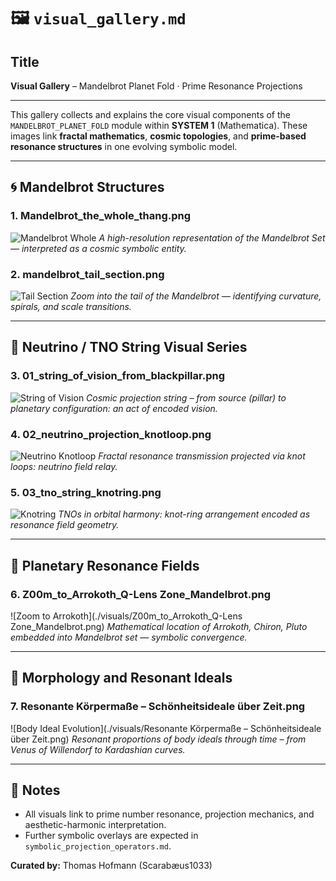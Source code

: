 # 🖼️ `visual_gallery.md`

## Title
**Visual Gallery** – Mandelbrot Planet Fold · Prime Resonance Projections

---

This gallery collects and explains the core visual components of the `MANDELBROT_PLANET_FOLD` module within **SYSTEM 1** (Mathematica). These images link **fractal mathematics**, **cosmic topologies**, and **prime-based resonance structures** in one evolving symbolic model.

---

## 🌀 Mandelbrot Structures

### 1. **Mandelbrot_the_whole_thang.png**
![Mandelbrot Whole](./visuals/%20Mandelbrot_the_whole_thang.png)
*A high-resolution representation of the Mandelbrot Set — interpreted as a cosmic symbolic entity.*

### 2. **mandelbrot_tail_section.png**
![Tail Section](./visuals/mandelbrot_tail_section.png)
*Zoom into the tail of the Mandelbrot — identifying curvature, spirals, and scale transitions.*

---

## 🌌 Neutrino / TNO String Visual Series

### 3. **01_string_of_vision_from_blackpillar.png**
![String of Vision](./visuals/01_string_of_vision_from_blackpillar.png)
*Cosmic projection string – from source (pillar) to planetary configuration: an act of encoded vision.*

### 4. **02_neutrino_projection_knotloop.png**
![Neutrino Knotloop](./visuals/02_neutrino_projection_knotloop.png)
*Fractal resonance transmission projected via knot loops: neutrino field relay.*

### 5. **03_tno_string_knotring.png**
![Knotring](./visuals/03_tno_string_knotring.png)
*TNOs in orbital harmony: knot-ring arrangement encoded as resonance field geometry.*

---

## 🔭 Planetary Resonance Fields

### 6. **Z00m_to_Arrokoth_Q-Lens Zone_Mandelbrot.png**
![Zoom to Arrokoth](./visuals/Z00m_to_Arrokoth_Q-Lens Zone_Mandelbrot.png)
*Mathematical location of Arrokoth, Chiron, Pluto embedded into Mandelbrot set — symbolic convergence.*

---

## 🔁 Morphology and Resonant Ideals

### 7. **Resonante Körpermaße – Schönheitsideale über Zeit.png**
![Body Ideal Evolution](./visuals/Resonante Körpermaße – Schönheitsideale über Zeit.png)
*Resonant proportions of body ideals through time – from Venus of Willendorf to Kardashian curves.*

---

## 📌 Notes
- All visuals link to prime number resonance, projection mechanics, and aesthetic-harmonic interpretation.
- Further symbolic overlays are expected in `symbolic_projection_operators.md`.

**Curated by:** Thomas Hofmann (Scarabæus1033)

